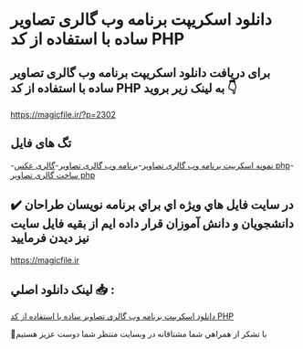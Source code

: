 # دانلود اسکریپت برنامه وب گالری تصاویر ساده با استفاده از کد PHP

## برای دریافت دانلود اسکریپت برنامه وب گالری تصاویر ساده با استفاده از کد PHP به لینک زیر بروید 👇

https://magicfile.ir/?p=2302

## تگ های فایل

-[نمونه اسکریپت برنامه وب گالری تصاویر](https://magicfile.ir/product/%d8%a7%d8%b3%da%a9%d8%b1%db%8c%d9%be%d8%aa-%d8%a8%d8%b1%d9%86%d8%a7%d9%85%d9%87-%d9%88%d8%a8-%da%af%d8%a7%d9%84%d8%b1%db%8c-%d8%aa%d8%b5%d8%a7%d9%88%db%8c%d8%b1-%d8%b3%d8%a7%d8%af%d9%87-%d8%a8%d8%a7-%d8%a7%d8%b3%d8%aa%d9%81%d8%a7%d8%af%d9%87-%d8%a7%d8%b2-%da%a9%d8%afphp/)-[برنامه وب گالری تصاویر](https://magicfile.ir/product/%d8%a7%d8%b3%da%a9%d8%b1%db%8c%d9%be%d8%aa-%d8%a8%d8%b1%d9%86%d8%a7%d9%85%d9%87-%d9%88%d8%a8-%da%af%d8%a7%d9%84%d8%b1%db%8c-%d8%aa%d8%b5%d8%a7%d9%88%db%8c%d8%b1-%d8%b3%d8%a7%d8%af%d9%87-%d8%a8%d8%a7-%d8%a7%d8%b3%d8%aa%d9%81%d8%a7%d8%af%d9%87-%d8%a7%d8%b2-%da%a9%d8%afphp/)-[گالری عکس php](https://magicfile.ir/product/%d8%a7%d8%b3%da%a9%d8%b1%db%8c%d9%be%d8%aa-%d8%a8%d8%b1%d9%86%d8%a7%d9%85%d9%87-%d9%88%d8%a8-%da%af%d8%a7%d9%84%d8%b1%db%8c-%d8%aa%d8%b5%d8%a7%d9%88%db%8c%d8%b1-%d8%b3%d8%a7%d8%af%d9%87-%d8%a8%d8%a7-%d8%a7%d8%b3%d8%aa%d9%81%d8%a7%d8%af%d9%87-%d8%a7%d8%b2-%da%a9%d8%afphp/)-[ساخت گالری تصاویر php](https://magicfile.ir/product/%d8%a7%d8%b3%da%a9%d8%b1%db%8c%d9%be%d8%aa-%d8%a8%d8%b1%d9%86%d8%a7%d9%85%d9%87-%d9%88%d8%a8-%da%af%d8%a7%d9%84%d8%b1%db%8c-%d8%aa%d8%b5%d8%a7%d9%88%db%8c%d8%b1-%d8%b3%d8%a7%d8%af%d9%87-%d8%a8%d8%a7-%d8%a7%d8%b3%d8%aa%d9%81%d8%a7%d8%af%d9%87-%d8%a7%d8%b2-%da%a9%d8%afphp/)

## ✔️ در سايت فايل هاي ويژه اي براي برنامه نويسان طراحان دانشجويان و دانش آموزان قرار داده ايم از بقيه فايل سايت نيز ديدن فرماييد

https://magicfile.ir


## لينک دانلود اصلي 📥 :

[دانلود اسکریپت برنامه وب گالری تصاویر ساده با استفاده از کد PHP](https://magicfile.ir/product/%d8%a7%d8%b3%da%a9%d8%b1%db%8c%d9%be%d8%aa-%d8%a8%d8%b1%d9%86%d8%a7%d9%85%d9%87-%d9%88%d8%a8-%da%af%d8%a7%d9%84%d8%b1%db%8c-%d8%aa%d8%b5%d8%a7%d9%88%db%8c%d8%b1-%d8%b3%d8%a7%d8%af%d9%87-%d8%a8%d8%a7-%d8%a7%d8%b3%d8%aa%d9%81%d8%a7%d8%af%d9%87-%d8%a7%d8%b2-%da%a9%d8%afphp/) 


🙏با تشکر از همراهي شما مشتاقانه در وبسایت منتظر شما دوست عزیز هستیم

